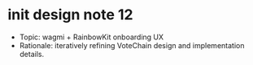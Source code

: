 # init design note 12

- Topic: wagmi + RainbowKit onboarding UX
- Rationale: iteratively refining VoteChain design and implementation details.
